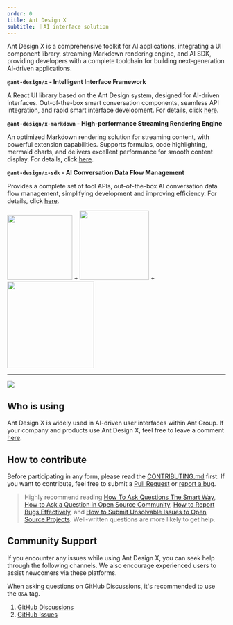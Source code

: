 ```yaml
---
order: 0
title: Ant Design X
subtitle: ｜AI interface solution
---
```


Ant Design X is a comprehensive toolkit for AI applications, integrating a UI component library, streaming Markdown rendering engine, and AI SDK, providing developers with a complete toolchain for building next-generation AI-driven applications.

**`@ant-design/x` - Intelligent Interface Framework**

A React UI library based on the Ant Design system, designed for AI-driven interfaces. Out-of-the-box smart conversation components, seamless API integration, and rapid smart interface development. For details, click [here](/components/introduce/).

**`@ant-design/x-markdown` - High-performance Streaming Rendering Engine**

An optimized Markdown rendering solution for streaming content, with powerful extension capabilities. Supports formulas, code highlighting, mermaid charts, and delivers excellent performance for smooth content display. For details, click [here](/x-markdowns/introduce).

**`@ant-design/x-sdk` - AI Conversation Data Flow Management**

Provides a complete set of tool APIs, out-of-the-box AI conversation data flow management, simplifying development and improving efficiency. For details, click [here](/sdks/introduce).

<div class="pic-plus">
  <img width="150" src="https://mdn.alipayobjects.com/huamei_iwk9zp/afts/img/A*eco6RrQhxbMAAAAAAAAAAAAADgCCAQ/original"/>
  <span>+</span>
  <img width="160" src="https://gw.alipayobjects.com/zos/antfincdn/aPkFc8Sj7n/method-draw-image.svg"/>
  <span>+</span>
  <img width="200" src="https://mdn.alipayobjects.com/huamei_lkxviz/afts/img/2v_BT6g_DFUAAAAAVEAAAAgADtFMAQFr/original"/>
</div>

---

![](https://mdn.alipayobjects.com/huamei_iwk9zp/afts/img/A*UAEeSbJfuM8AAAAAAAAAAAAADgCCAQ/fmt.webp)

## Who is using

Ant Design X is widely used in AI-driven user interfaces within Ant Group. If your company and products use Ant Design X, feel free to leave a comment [here](https://github.com/ant-design/x/issues/126).

## How to contribute

Before participating in any form, please read the [CONTRIBUTING.md](https://github.com/ant-design/ant-design/blob/master/.github/CONTRIBUTING.md) first. If you want to contribute, feel free to submit a [Pull Request](https://github.com/ant-design/ant-design/pulls) or [report a bug](http://new-issue.ant.design/).

> Highly recommend reading [How To Ask Questions The Smart Way](https://github.com/ryanhanwu/How-To-Ask-Questions-The-Smart-Way), [How to Ask a Question in Open Source Community](https://github.com/seajs/seajs/issues/545), [How to Report Bugs Effectively](http://www.chiark.greenend.org.uk/~sgtatham/bugs.html), and [How to Submit Unsolvable Issues to Open Source Projects](https://zhuanlan.zhihu.com/p/25795393). Well-written questions are more likely to get help.

## Community Support

If you encounter any issues while using Ant Design X, you can seek help through the following channels. We also encourage experienced users to assist newcomers via these platforms.

When asking questions on GitHub Discussions, it's recommended to use the `Q&A` tag.

1. [GitHub Discussions](https://github.com/ant-design/x/discussions)
2. [GitHub Issues](https://github.com/ant-design/x/issues)
